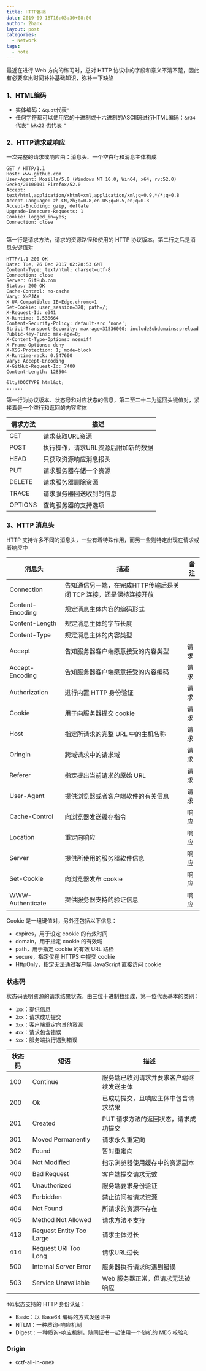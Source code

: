 ```yaml
---
title: HTTP基础
date: 2019-09-18T16:03:30+08:00
author: 2hanx
layout: post
categories:
  - Network
tags:
  - note
---
```

最近在进行 Web 方向的练习时，总对 HTTP 协议中的字段和意义不清不楚，因此有必要拿出时间补补基础知识，弥补一下缺陷

### 1、HTML编码

  * 实体编码：`&quot`代表`"`
  * 任何字符都可以使用它的十进制或十六进制的ASCII码进行HTML编码：`&#34`代表`"` `&#x22` 也代表 `"`

### 2、HTTP请求或响应

一次完整的请求或响应由：消息头、一个空白行和消息主体构成

```http
GET / HTTP/1.1
Host: www.github.com
User-Agent: Mozilla/5.0 (Windows NT 10.0; Win64; x64; rv:52.0) Gecko/20100101 Firefox/52.0
Accept: text/html,application/xhtml+xml,application/xml;q=0.9,*/*;q=0.8
Accept-Language: zh-CN,zh;q=0.8,en-US;q=0.5,en;q=0.3
Accept-Encoding: gzip, deflate
Upgrade-Insecure-Requests: 1
Cookie: logged_in=yes;
Connection: close


```

第一行是请求方法，请求的资源路径和使用的 HTTP 协议版本，第二行之后是消息头键值对

```http
HTTP/1.1 200 OK
Date: Tue, 26 Dec 2017 02:28:53 GMT
Content-Type: text/html; charset=utf-8
Connection: close
Server: GitHub.com
Status: 200 OK
Cache-Control: no-cache
Vary: X-PJAX
X-UA-Compatible: IE=Edge,chrome=1
Set-Cookie: user_session=37Q; path=/;
X-Request-Id: e341
X-Runtime: 0.538664
Content-Security-Policy: default-src 'none';
Strict-Transport-Security: max-age=31536000; includeSubdomains;preload
Public-Key-Pins: max-age=0;
X-Content-Type-Options: nosniff
X-Frame-Options: deny
X-XSS-Protection: 1; mode=block
X-Runtime-rack: 0.547600
Vary: Accept-Encoding
X-GitHub-Request-Id: 7400
Content-Length: 128504

&lt;!DOCTYPE html&gt;
......
```

第一行为协议版本、状态号和对应状态的信息，第二至二十二为返回头键值对，紧接着是一个空行和返回的内容实体

| 请求方法    | 描述                  |
| ------- | ------------------- |
| GET     | 请求获取URL资源           |
| POST    | 执行操作，请求URL资源后附加新的数据 |
| HEAD    | 只获取资源响应消息报头         |
| PUT     | 请求服务器存储一个资源         |
| DELETE  | 请求服务器删除资源           |
| TRACE   | 请求服务器回送收到的信息        |
| OPTIONS | 查询服务器的支持选项          |

### 3、HTTP 消息头

HTTP 支持许多不同的消息头，一些有着特殊作用，而另一些则特定出现在请求或者响应中

| 消息头              | 描述                                    | 备注 |
| ---------------- | ------------------------------------- | -- |
| Connection       | 告知通信另一端，在完成HTTP传输后是关闭 TCP 连接，还是保持连接开放 |    |
| Content-Encoding | 规定消息主体内容的编码形式                         |    |
| Content-Length   | 规定消息主体的字节长度                           |    |
| Content-Type     | 规定消息主体的内容类型                           |    |
| Accept           | 告知服务器客户端愿意接受的内容类型                     | 请求 |
| Accept-Encoding  | 告知服务器客户端愿意接受的内容编码                     | 请求 |
| Authorization    | 进行内置 HTTP 身份验证                        | 请求 |
| Cookie           | 用于向服务器提交 cookie                       | 请求 |
| Host             | 指定所请求的完整 URL 中的主机名称                   | 请求 |
| Oringin          | 跨域请求中的请求域                             | 请求 |
| Referer          | 指定提出当前请求的原始 URL                       | 请求 |
| User-Agent       | 提供浏览器或者客户端软件的有关信息                     | 请求 |
| Cache-Control    | 向浏览器发送缓存指令                            | 响应 |
| Location         | 重定向响应                                 | 响应 |
| Server           | 提供所使用的服务器软件信息                         | 响应 |
| Set-Cookie       | 向浏览器发布 cookie                         | 响应 |
| WWW-Authenticate | 提供服务器支持的验证信息                          | 响应 |

Cookie 是一组键值对，另外还包括以下信息：

  * expires，用于设定 cookie 的有效时间
  * domain，用于指定 cookie 的有效域
  * path，用于指定 cookie 的有效 URL 路径
  * secure，指定仅在 HTTPS 中提交 cookie
  * HttpOnly，指定无法通过客户端 JavaScript 直接访问 cookie

### 状态码

状态码表明资源的请求结果状态，由三位十进制数组成，第一位代表基本的类别：

  * `1xx`：提供信息
  * `2xx`：请求成功提交
  * `3xx`：客户端重定向其他资源
  * `4xx`：请求包含错误
  * `5xx`：服务端执行遇到错误

| 状态码 | 短语                       | 描述                   |
| --- | ------------------------ | -------------------- |
| 100 | Continue                 | 服务端已收到请求并要求客户端继续发送主体 |
| 200 | Ok                       | 已成功提交，且响应主体中包含请求结果   |
| 201 | Created                  | PUT 请求方法的返回状态，请求成功提交 |
| 301 | Moved Permanently        | 请求永久重定向              |
| 302 | Found                    | 暂时重定向                |
| 304 | Not Modified             | 指示浏览器使用缓存中的资源副本      |
| 400 | Bad Request              | 客户端提交请求无效            |
| 401 | Unauthorized             | 服务端要求身份验证            |
| 403 | Forbidden                | 禁止访问被请求资源            |
| 404 | Not Found                | 所请求的资源不存在            |
| 405 | Method Not Allowed       | 请求方法不支持              |
| 413 | Request Entity Too Large | 请求主体过长               |
| 414 | Request URI Too Long     | 请求URL过长              |
| 500 | Internal Server Error    | 服务器执行请求时遇到错误         |
| 503 | Service Unavailable      | Web 服务器正常，但请求无法被响应   |

`401`状态支持的 HTTP 身份认证：

  * Basic：以 Base64 编码的方式发送证书
  * NTLM：一种质询-响应机制
  * Digest：一种质询-响应机制，随同证书一起使用一个随机的 MD5 校验和

### Origin

  * 《ctf-all-in-one》